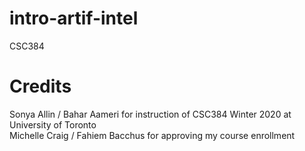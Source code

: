 # intro-artif-intel
CSC384

# Credits
Sonya Allin / Bahar Aameri for instruction of CSC384 Winter 2020 at University of Toronto <br>
Michelle Craig / Fahiem Bacchus for approving my course enrollment <br>
